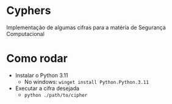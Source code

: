 # Cyphers

Implementação de algumas cifras para a matéria de Segurança Computacional

# Como rodar

- Instalar o Python 3.11
    - No windows: `winget install Python.Python.3.11`
- Executar a cifra desejada
    - `python ./path/to/cipher`
